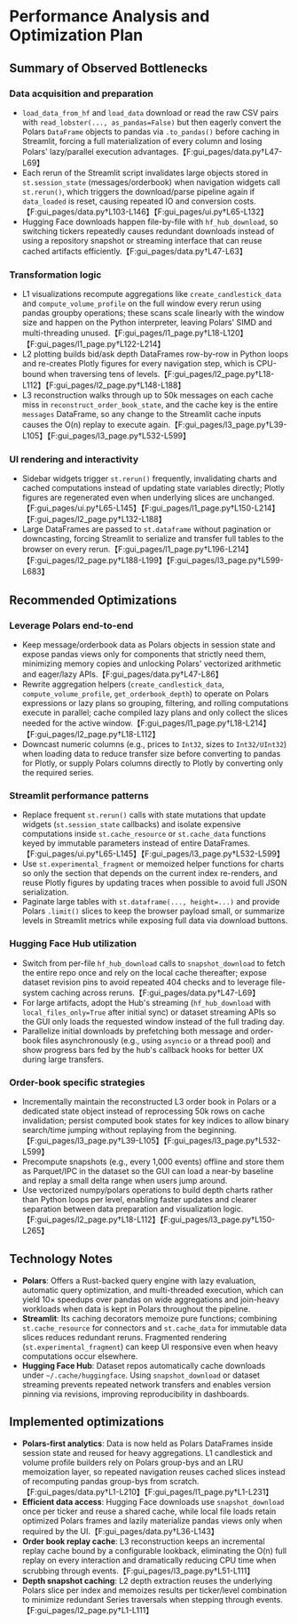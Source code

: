 # Performance Analysis and Optimization Plan

## Summary of Observed Bottlenecks

### Data acquisition and preparation
- `load_data_from_hf` and `load_data` download or read the raw CSV pairs with `read_lobster(..., as_pandas=False)` but then eagerly convert the Polars `DataFrame` objects to pandas via `.to_pandas()` before caching in Streamlit, forcing a full materialization of every column and losing Polars' lazy/parallel execution advantages.【F:gui_pages/data.py†L47-L69】
- Each rerun of the Streamlit script invalidates large objects stored in `st.session_state` (messages/orderbook) when navigation widgets call `st.rerun()`, which triggers the download/parse pipeline again if `data_loaded` is reset, causing repeated IO and conversion costs.【F:gui_pages/data.py†L103-L146】【F:gui_pages/ui.py†L65-L132】
- Hugging Face downloads happen file-by-file with `hf_hub_download`, so switching tickers repeatedly causes redundant downloads instead of using a repository snapshot or streaming interface that can reuse cached artifacts efficiently.【F:gui_pages/data.py†L47-L63】

### Transformation logic
- L1 visualizations recompute aggregations like `create_candlestick_data` and `compute_volume_profile` on the full window every rerun using pandas groupby operations; these scans scale linearly with the window size and happen on the Python interpreter, leaving Polars' SIMD and multi-threading unused.【F:gui_pages/l1_page.py†L18-L120】【F:gui_pages/l1_page.py†L122-L214】
- L2 plotting builds bid/ask depth DataFrames row-by-row in Python loops and re-creates Plotly figures for every navigation step, which is CPU-bound when traversing tens of levels.【F:gui_pages/l2_page.py†L18-L112】【F:gui_pages/l2_page.py†L148-L188】
- L3 reconstruction walks through up to 50k messages on each cache miss in `reconstruct_order_book_state`, and the cache key is the entire `messages` DataFrame, so any change to the Streamlit cache inputs causes the O(n) replay to execute again.【F:gui_pages/l3_page.py†L39-L105】【F:gui_pages/l3_page.py†L532-L599】

### UI rendering and interactivity
- Sidebar widgets trigger `st.rerun()` frequently, invalidating charts and cached computations instead of updating state variables directly; Plotly figures are regenerated even when underlying slices are unchanged.【F:gui_pages/ui.py†L65-L145】【F:gui_pages/l1_page.py†L150-L214】【F:gui_pages/l2_page.py†L132-L188】
- Large DataFrames are passed to `st.dataframe` without pagination or downcasting, forcing Streamlit to serialize and transfer full tables to the browser on every rerun.【F:gui_pages/l1_page.py†L196-L214】【F:gui_pages/l2_page.py†L188-L199】【F:gui_pages/l3_page.py†L599-L683】

## Recommended Optimizations

### Leverage Polars end-to-end
- Keep message/orderbook data as Polars objects in session state and expose pandas views only for components that strictly need them, minimizing memory copies and unlocking Polars' vectorized arithmetic and eager/lazy APIs.【F:gui_pages/data.py†L47-L86】
- Rewrite aggregation helpers (`create_candlestick_data`, `compute_volume_profile`, `get_orderbook_depth`) to operate on Polars expressions or lazy plans so grouping, filtering, and rolling computations execute in parallel; cache compiled lazy plans and only collect the slices needed for the active window.【F:gui_pages/l1_page.py†L18-L214】【F:gui_pages/l2_page.py†L18-L112】
- Downcast numeric columns (e.g., prices to `Int32`, sizes to `Int32/UInt32`) when loading data to reduce transfer size before converting to pandas for Plotly, or supply Polars columns directly to Plotly by converting only the required series.

### Streamlit performance patterns
- Replace frequent `st.rerun()` calls with state mutations that update widgets (`st.session_state` callbacks) and isolate expensive computations inside `st.cache_resource` or `st.cache_data` functions keyed by immutable parameters instead of entire DataFrames.【F:gui_pages/ui.py†L65-L145】【F:gui_pages/l3_page.py†L532-L599】
- Use `st.experimental_fragment` or memoized helper functions for charts so only the section that depends on the current index re-renders, and reuse Plotly figures by updating traces when possible to avoid full JSON serialization.
- Paginate large tables with `st.dataframe(..., height=...)` and provide Polars `.limit()` slices to keep the browser payload small, or summarize levels in Streamlit metrics while exposing full data via download buttons.

### Hugging Face Hub utilization
- Switch from per-file `hf_hub_download` calls to `snapshot_download` to fetch the entire repo once and rely on the local cache thereafter; expose dataset revision pins to avoid repeated 404 checks and to leverage file-system caching across reruns.【F:gui_pages/data.py†L47-L69】
- For large artifacts, adopt the Hub's streaming (`hf_hub_download` with `local_files_only=True` after initial sync) or dataset streaming APIs so the GUI only loads the requested window instead of the full trading day.
- Parallelize initial downloads by prefetching both message and order-book files asynchronously (e.g., using `asyncio` or a thread pool) and show progress bars fed by the hub's callback hooks for better UX during large transfers.

### Order-book specific strategies
- Incrementally maintain the reconstructed L3 order book in Polars or a dedicated state object instead of reprocessing 50k rows on cache invalidation; persist computed book states for key indices to allow binary search/time jumping without replaying from the beginning.【F:gui_pages/l3_page.py†L39-L105】【F:gui_pages/l3_page.py†L532-L599】
- Precompute snapshots (e.g., every 1,000 events) offline and store them as Parquet/IPC in the dataset so the GUI can load a near-by baseline and replay a small delta range when users jump around.
- Use vectorized numpy/polars operations to build depth charts rather than Python loops per level, enabling faster updates and clearer separation between data preparation and visualization logic.【F:gui_pages/l2_page.py†L18-L112】【F:gui_pages/l3_page.py†L150-L265】

## Technology Notes

- **Polars**: Offers a Rust-backed query engine with lazy evaluation, automatic query optimization, and multi-threaded execution, which can yield 10× speedups over pandas on wide aggregations and join-heavy workloads when data is kept in Polars throughout the pipeline.
- **Streamlit**: Its caching decorators memoize pure functions; combining `st.cache_resource` for connectors and `st.cache_data` for immutable data slices reduces redundant reruns. Fragmented rendering (`st.experimental_fragment`) can keep UI responsive even when heavy computations occur elsewhere.
- **Hugging Face Hub**: Dataset repos automatically cache downloads under `~/.cache/huggingface`. Using `snapshot_download` or dataset streaming prevents repeated network transfers and enables version pinning via revisions, improving reproducibility in dashboards.

## Implemented optimizations

- **Polars-first analytics**: Data is now held as Polars DataFrames inside session state and reused for heavy aggregations. L1 candlestick and volume profile builders rely on Polars group-bys and an LRU memoization layer, so repeated navigation reuses cached slices instead of recomputing pandas group-bys from scratch.【F:gui_pages/data.py†L1-L210】【F:gui_pages/l1_page.py†L1-L231】
- **Efficient data access**: Hugging Face downloads use `snapshot_download` once per ticker and reuse a shared cache, while local file loads retain optimized Polars frames and lazily materialize pandas views only when required by the UI.【F:gui_pages/data.py†L36-L143】
- **Order book replay cache**: L3 reconstruction keeps an incremental replay cache bound by a configurable lookback, eliminating the O(n) full replay on every interaction and dramatically reducing CPU time when scrubbing through events.【F:gui_pages/l3_page.py†L51-L111】
- **Depth snapshot caching**: L2 depth extraction reuses the underlying Polars slice per index and memoizes results per ticker/level combination to minimize redundant Series traversals when stepping through events.【F:gui_pages/l2_page.py†L1-L111】

